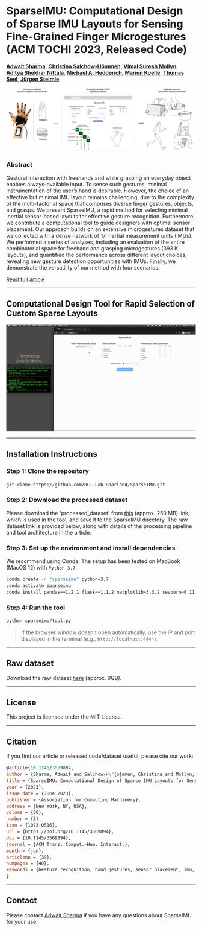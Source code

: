 # SparseIMU: Computational Design of Sparse IMU Layouts for Sensing Fine-Grained Finger Microgestures (ACM TOCHI 2023, Released Code)

**[Adwait Sharma](https://www.adwaitsharma.com/)**, **[Christina Salchow-Hömmen](https://orcid.org/0000-0001-5527-9895)**, **[Vimal Suresh Mollyn](https://vimal-mollyn.com/)**, **[Aditya Shekhar Nittala](https://orcid.org/0000-0002-3698-9733)**, **[Michael A. Hedderich](https://www.michael-hedderich.de/)**, **[Marion Koelle](https://marionkoelle.de/)**, **[Thomas Seel](https://orcid.org/0000-0002-6920-1690)**, **[Jürgen Steimle](https://hci.cs.uni-saarland.de/people/juergen-steimle/)**

![SparseIMU Teaser Image](https://github.com/HCI-Lab-Saarland/sparseimu/blob/master/media/SparseIMU_teaser.png?raw=true)

### Abstract
Gestural interaction with freehands and while grasping an everyday object enables always-available input. To sense such gestures, minimal instrumentation of the user’s hand is desirable. However, the choice of an effective but minimal IMU layout remains challenging, due to the complexity of the multi-factorial space that comprises diverse finger gestures, objects, and grasps. We present SparseIMU, a rapid method for selecting minimal inertial sensor-based layouts for effective gesture recognition. Furthermore, we contribute a computational tool to guide designers with optimal sensor placement. Our approach builds on an extensive microgestures dataset that we collected with a dense network of 17 inertial measurement units (IMUs). We performed a series of analyses, including an evaluation of the entire combinatorial space for freehand and grasping microgestures (393 K layouts), and quantified the performance across different layout choices, revealing new gesture detection opportunities with IMUs. Finally, we demonstrate the versatility of our method with four scenarios.

[Read full article](https://dl.acm.org/doi/full/10.1145/3569894)

---

## Computational Design Tool for Rapid Selection of Custom Sparse Layouts

![SparseIMU Tool](https://github.com/HCI-Lab-Saarland/sparseimu/blob/master/media/SparseIMU_tool.gif?raw=true)

---

## Installation Instructions

### Step 1: Clone the repository
```bash
git clone https://github.com/HCI-Lab-Saarland/SparseIMU.git
```

### Step 2: Download the processed dataset

Please download the 'processed_dataset' from [this](https://hci.cs.uni-saarland.de/wp-content/uploads/projects/micro-gestural-input/sparseimu/processed_dataset.zip) (approx. 250 MB) link, which is used in the tool, and save it to the SparseIMU directory. The raw dataset link is provided below, along with details of the processing pipeline and tool architecture in the article.

### Step 3: Set up the environment and install dependencies
We recommend using Conda. The setup has been tested on MacBook (MacOS 12) with `Python 3.7`.

```bash
conda create -n "sparseimu" python=3.7
conda activate sparseimu
conda install pandas==1.2.1 flask==1.1.2 matplotlib=3.3.2 seaborn=0.11.1 pytables=3.6.1 scikit-learn==0.24.1 
```

### Step 4: Run the tool
```bash
python sparseimu/tool.py
```
> If the browser window doesn't open automatically, use the IP and port displayed in the terminal (e.g., `http://localhost:4444`).

---

## Raw dataset

Download the raw dataset [here](https://hci.cs.uni-saarland.de/projects/sparseimu/) (approx. 9GB).

---

## License

This project is licensed under the MIT License.

---

## Citation
If you find our article or released code/dataset useful, please cite our work:

```bibtex
@article{10.1145/3569894,
author = {Sharma, Adwait and Salchow-H\"{o}mmen, Christina and Mollyn, Vimal Suresh and Nittala, Aditya Shekhar and Hedderich, Michael A. and Koelle, Marion and Seel, Thomas and Steimle, J\"{u}rgen},
title = {SparseIMU: Computational Design of Sparse IMU Layouts for Sensing Fine-grained Finger Microgestures},
year = {2023},
issue_date = {June 2023},
publisher = {Association for Computing Machinery},
address = {New York, NY, USA},
volume = {30},
number = {3},
issn = {1073-0516},
url = {https://doi.org/10.1145/3569894},
doi = {10.1145/3569894},
journal = {ACM Trans. Comput.-Hum. Interact.},
month = {jun},
articleno = {39},
numpages = {40},
keywords = {Gesture recognition, hand gestures, sensor placement, imu, objects, design tool}
}
```

---

## Contact

Please contact [Adwait Sharma](https://www.adwaitsharma.com/) if you have any questions about SparseIMU for your use.

